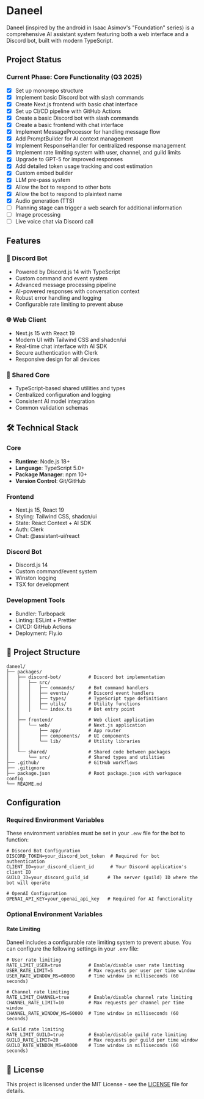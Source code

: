 # Daneel

Daneel (inspired by the android in Isaac Asimov's "Foundation" series) is a comprehensive AI assistant system featuring both a web interface and a Discord bot, built with modern TypeScript.

## Project Status

### Current Phase: Core Functionality (Q3 2025)
- [x] Set up monorepo structure
- [x] Implement basic Discord bot with slash commands
- [x] Create Next.js frontend with basic chat interface
- [x] Set up CI/CD pipeline with GitHub Actions
- [x] Create a basic Discord bot with slash commands
- [x] Create a basic frontend with chat interface
- [x] Implement MessageProcessor for handling message flow
- [x] Add PromptBuilder for AI context management
- [x] Implement ResponseHandler for centralized response management
- [x] Implement rate limiting system with user, channel, and guild limits
- [x] Upgrade to GPT-5 for improved responses
- [x] Add detailed token usage tracking and cost estimation
- [X] Custom embed builder
- [X] LLM pre-pass system
- [X] Allow the bot to respond to other bots
- [X] Allow the bot to respond to plaintext name
- [X] Audio generation (TTS)
- [ ] Planning stage can trigger a web search for additional information
- [ ] Image processing
- [ ] Live voice chat via Discord call

## Features

### 🤖 Discord Bot
- Powered by Discord.js 14 with TypeScript
- Custom command and event system
- Advanced message processing pipeline
- AI-powered responses with conversation context
- Robust error handling and logging
- Configurable rate limiting to prevent abuse

### 🌐 Web Client
- Next.js 15 with React 19
- Modern UI with Tailwind CSS and shadcn/ui
- Real-time chat interface with AI SDK
- Secure authentication with Clerk
- Responsive design for all devices

### 🧩 Shared Core
- TypeScript-based shared utilities and types
- Centralized configuration and logging
- Consistent AI model integration
- Common validation schemas

## 🛠️ Technical Stack

### Core
- **Runtime**: Node.js 18+
- **Language**: TypeScript 5.0+
- **Package Manager**: npm 10+
- **Version Control**: Git/GitHub

### Frontend
- Next.js 15, React 19
- Styling: Tailwind CSS, shadcn/ui
- State: React Context + AI SDK
- Auth: Clerk
- Chat: @assistant-ui/react

### Discord Bot
- Discord.js 14
- Custom command/event system
- Winston logging
- TSX for development

### Development Tools
- Bundler: Turbopack
- Linting: ESLint + Prettier
- CI/CD: GitHub Actions
- Deployment: Fly.io

## 📁 Project Structure

```
daneel/
├── packages/
│   ├── discord-bot/          # Discord bot implementation
│   │   ├── src/
│   │   │   ├── commands/     # Bot command handlers
│   │   │   ├── events/       # Discord event handlers
│   │   │   ├── types/        # TypeScript type definitions
│   │   │   ├── utils/        # Utility functions
│   │   │   └── index.ts      # Bot entry point
│   │
│   ├── frontend/             # Web client application
│   │   └── web/              # Next.js application
│   │       ├── app/          # App router
│   │       ├── components/   # UI components
│   │       └── lib/          # Utility libraries
│   │
│   └── shared/               # Shared code between packages
│       └── src/              # Shared types and utilities
├── .github/                  # GitHub workflows
├── .gitignore
├── package.json              # Root package.json with workspace config
└── README.md
```

## Configuration

### Required Environment Variables

These environment variables must be set in your `.env` file for the bot to function:

```env
# Discord Bot Configuration
DISCORD_TOKEN=your_discord_bot_token  # Required for bot authentication
CLIENT_ID=your_discord_client_id      # Your Discord application's client ID
GUILD_ID=your_discord_guild_id       # The server (guild) ID where the bot will operate

# OpenAI Configuration
OPENAI_API_KEY=your_openai_api_key   # Required for AI functionality
```

### Optional Environment Variables

#### Rate Limiting

Daneel includes a configurable rate limiting system to prevent abuse. You can configure the following settings in your `.env` file:

```env
# User rate limiting
RATE_LIMIT_USER=true          # Enable/disable user rate limiting
USER_RATE_LIMIT=5             # Max requests per user per time window
USER_RATE_WINDOW_MS=60000     # Time window in milliseconds (60 seconds)

# Channel rate limiting
RATE_LIMIT_CHANNEL=true       # Enable/disable channel rate limiting
CHANNEL_RATE_LIMIT=10         # Max requests per channel per time window
CHANNEL_RATE_WINDOW_MS=60000  # Time window in milliseconds (60 seconds)

# Guild rate limiting
RATE_LIMIT_GUILD=true         # Enable/disable guild rate limiting
GUILD_RATE_LIMIT=20           # Max requests per guild per time window
GUILD_RATE_WINDOW_MS=60000    # Time window in milliseconds (60 seconds)
```

## 📝 License

This project is licensed under the MIT License - see the [LICENSE](LICENSE) file for details.